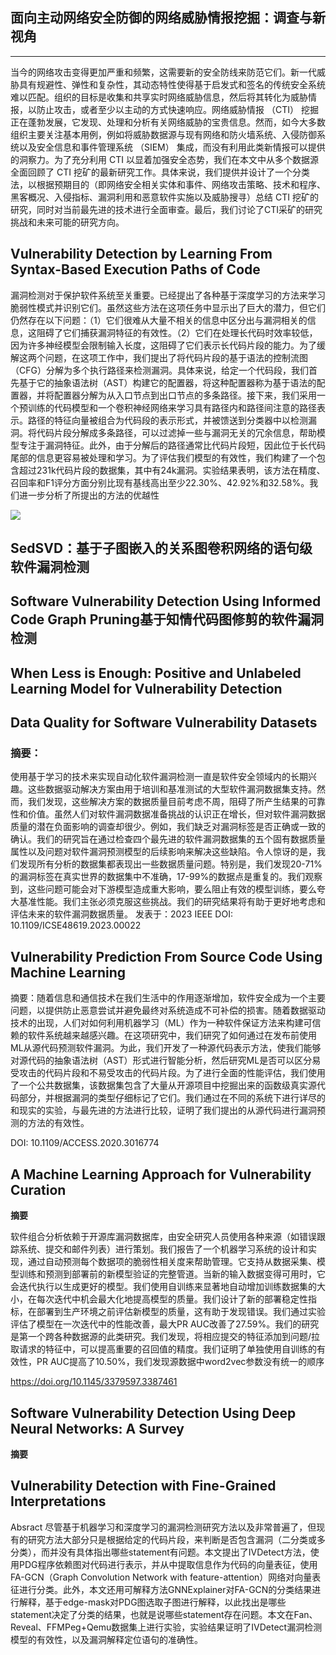
## 面向主动网络安全防御的网络威胁情报挖掘：调查与新视角
****

当今的网络攻击变得更加严重和频繁，这需要新的安全防线来防范它们。新一代威胁具有规避性、弹性和复杂性，其动态特性使得基于启发式和签名的传统安全系统难以匹配。组织的目标是收集和共享实时网络威胁信息，然后将其转化为威胁情报，以防止攻击，或者至少以主动的方式快速响应。网络威胁情报 （CTI） 挖掘正在蓬勃发展，它发现、处理和分析有关网络威胁的宝贵信息。然而，如今大多数组织主要关注基本用例，例如将威胁数据源与现有网络和防火墙系统、入侵防御系统以及安全信息和事件管理系统 （SIEM） 集成，而没有利用此类新情报可以提供的洞察力。为了充分利用 CTI 以显着加强安全态势，我们在本文中从多个数据源全面回顾了 CTI 挖矿的最新研究工作。具体来说，我们提供并设计了一个分类法，以根据预期目的（即网络安全相关实体和事件、网络攻击策略、技术和程序、黑客概况、入侵指标、漏洞利用和恶意软件实施以及威胁搜寻）总结 CTI 挖矿的研究，同时对当前最先进的技术进行全面审查。最后，我们讨论了CTI采矿的研究挑战和未来可能的研究方向。

## Vulnerability Detection by Learning From Syntax-Based Execution Paths of Code

漏洞检测对于保护软件系统至关重要。已经提出了各种基于深度学习的方法来学习脆弱性模式并识别它们。虽然这些方法在这项任务中显示出了巨大的潜力，但它们仍然存在以下问题：（1）它们很难从大量不相关的信息中区分出与漏洞相关的信息，这阻碍了它们捕获漏洞特征的有效性。（2）它们在处理长代码时效率较低，因为许多神经模型会限制输入长度，这阻碍了它们表示长代码片段的能力。为了缓解这两个问题，在这项工作中，我们提出了将代码片段的基于语法的控制流图（CFG）分解为多个执行路径来检测漏洞。具体来说，给定一个代码段，我们首先基于它的抽象语法树（AST）构建它的配置器，将这种配置器称为基于语法的配置器，并将配置器分解为从入口节点到出口节点的多条路径。接下来，我们采用一个预训练的代码模型和一个卷积神经网络来学习具有路径内和路径间注意的路径表示。路径的特征向量被组合为代码段的表示形式，并被馈送到分类器中以检测漏洞。将代码片段分解成多条路径，可以过滤掉一些与漏洞无关的冗余信息，帮助模型专注于漏洞特征。此外，由于分解后的路径通常比代码片段短，因此位于长代码尾部的信息更容易被处理和学习。为了评估我们模型的有效性，我们构建了一个包含超过231k代码片段的数据集，其中有24k漏洞。实验结果表明，该方法在精度、召回率和F1评分方面分别比现有基线高出至少22.30%、42.92%和32.58%。我们进一步分析了所提出的方法的优越性

![](https://img-blog.csdnimg.cn/img_convert/406bc359204e0b87b73ad091879be328.png)

## SedSVD：基于子图嵌入的关系图卷积网络的语句级软件漏洞检测



## Software Vulnerability Detection Using Informed Code Graph Pruning基于知情代码图修剪的软件漏洞检测


## When Less is Enough: Positive and Unlabeled Learning Model for Vulnerability Detection

## Data Quality for Software Vulnerability Datasets
### 摘要：
使用基于学习的技术来实现自动化软件漏洞检测一直是软件安全领域内的长期兴趣。这些数据驱动解决方案由用于培训和基准测试的大型软件漏洞数据集支持。然而，我们发现，这些解决方案的数据质量目前考虑不周，阻碍了所产生结果的可靠性和价值。虽然人们对软件漏洞数据准备挑战的认识正在增长，但对软件漏洞数据质量的潜在负面影响的调查却很少。例如，我们缺乏对漏洞标签是否正确或一致的确认。我们的研究旨在通过检查四个最先进的软件漏洞数据集的五个固有数据质量属性以及问题对软件漏洞预测模型的后续影响来解决这些缺陷。令人惊讶的是，我们发现所有分析的数据集都表现出一些数据质量问题。特别是，我们发现20-71%的漏洞标签在真实世界的数据集中不准确，17-99%的数据点是重复的。我们观察到，这些问题可能会对下游模型造成重大影响，要么阻止有效的模型训练，要么夸大基准性能。我们主张必须克服这些挑战。我们的研究结果将有助于更好地考虑和评估未来的软件漏洞数据质量。
发表于：2023 IEEE
DOI: 10.1109/ICSE48619.2023.00022

## Vulnerability Prediction From Source Code Using Machine Learning
摘要：随着信息和通信技术在我们生活中的作用逐渐增加，软件安全成为一个主要问题，以提供防止恶意尝试并避免最终对系统造成不可补偿的损害。随着数据驱动技术的出现，人们对如何利用机器学习（ML）作为一种软件保证方法来构建可信赖的软件系统越来越感兴趣。在这项研究中，我们研究了如何通过在发布前使用ML从源代码预测软件漏洞。为此，我们开发了一种源代码表示方法，使我们能够对源代码的抽象语法树（AST）形式进行智能分析，然后研究ML是否可以区分易受攻击的代码片段和不易受攻击的代码片段。为了进行全面的性能评估，我们使用了一个公共数据集，该数据集包含了大量从开源项目中挖掘出来的函数级真实源代码部分，并根据漏洞的类型仔细标记了它们。我们通过在不同的系统下进行详尽的和现实的实验，与最先进的方法进行比较，证明了我们提出的从源代码进行漏洞预测的方法的有效性。

DOI: 10.1109/ACCESS.2020.3016774


## A Machine Learning Approach for Vulnerability Curation
**摘要**

软件组合分析依赖于开源库漏洞数据库，由安全研究人员使用各种来源（如错误跟踪系统、提交和邮件列表）进行策划。我们报告了一个机器学习系统的设计和实现，通过自动预测每个数据项的脆弱性相关度来帮助管理。它支持从数据采集、模型训练和预测到部署前的新模型验证的完整管道。当新的输入数据变得可用时，它会迭代执行以生成更好的模型。我们使用自训练来显著地自动增加训练数据集的大小，在每次迭代中机会最大化地提高模型的质量。我们设计了新的部署稳定性指标，在部署到生产环境之前评估新模型的质量，这有助于发现错误。我们通过实验评估了模型在一次迭代中的性能改善，最大PR AUC改善了27.59%。我们的研究是第一个跨各种数据源的此类研究。我们发现，将相应提交的特征添加到问题/拉取请求的特征中，可以提高重要的召回值的精度。我们证明了单独使用自训练的有效性，PR AUC提高了10.50%，我们发现源数据中word2vec参数没有统一的顺序


https://doi.org/10.1145/3379597.3387461

## Software Vulnerability Detection Using Deep Neural Networks: A Survey

**摘要**



## Vulnerability Detection with Fine-Grained Interpretations

Absract 尽管基于机器学习和深度学习的漏洞检测研究方法以及非常普遍了，但现有的研究方法大部分只是根据给定的代码片段，来判断是否包含漏洞（二分类或多分类），而并没有具体指出哪些statement有问题。本文提出了IVDetect方法，使用PDG程序依赖图对代码进行表示，并从中提取信息作为代码的向量表征，使用FA-GCN（Graph Convolution Network with feature-attention）网络对向量表征进行分类。此外，本文还用可解释方法GNNExplainer对FA-GCN的分类结果进行解释，基于edge-mask对PDG图选取子图进行解释，以此找出是哪些statement决定了分类的结果，也就是说哪些statement存在问题。本文在Fan、Reveal、FFMPeg+Qemu数据集上进行实验，实验结果证明了IVDetect漏洞检测模型的有效性，以及漏洞解释定位语句的准确性。



